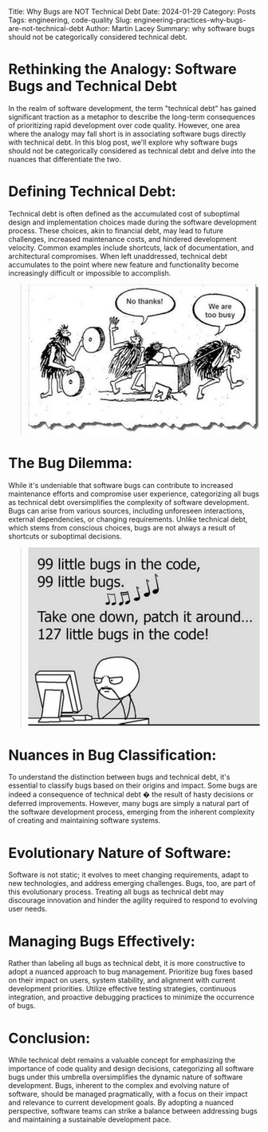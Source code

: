 Title: Why Bugs are NOT Technical Debt
Date: 2024-01-29
Category: Posts 
Tags: engineering, code-quality
Slug: engineering-practices-why-bugs-are-not-technical-debt
Author: Martin Lacey
Summary: why software bugs should not be categorically considered technical debt.

# Rethinking the Analogy: Software Bugs and Technical Debt

In the realm of software development, the term "technical debt" has gained significant traction as a metaphor to describe the long-term consequences of prioritizing rapid development over code quality.  However, one area where the analogy may fall short is in associating software bugs directly with technical debt. In this blog post, we'll explore why software bugs should not be categorically considered as technical debt and delve into the nuances that differentiate the two.

# Defining Technical Debt:

Technical debt is often defined as the accumulated cost of suboptimal design and implementation choices made during the software development process. These choices, akin to financial debt, may lead to future challenges, increased maintenance costs, and hindered development velocity. Common examples include shortcuts, lack of documentation, and architectural compromises.  When left unaddressed, technical debt accumulates to the point where new feature and functionality become increasingly difficult or impossible to accomplish.

> ![Technical Debt](../images/engineering-practices-why-bugs-are-not-technical-debt-1.png) 

# The Bug Dilemma:

While it's undeniable that software bugs can contribute to increased maintenance efforts and compromise user experience, categorizing all bugs as technical debt oversimplifies the complexity of software development. Bugs can arise from various sources, including unforeseen interactions, external dependencies, or changing requirements. Unlike technical debt, which stems from conscious choices, bugs are not always a result of shortcuts or suboptimal decisions.

> ![Technical Debt](../images/engineering-practices-why-bugs-are-not-technical-debt-2.png) 


# Nuances in Bug Classification:

To understand the distinction between bugs and technical debt, it's essential to classify bugs based on their origins and impact. Some bugs are indeed a consequence of technical debt � the result of hasty decisions or deferred improvements. However, many bugs are simply a natural part of the software development process, emerging from the inherent complexity of creating and maintaining software systems.

# Evolutionary Nature of Software:
Software is not static; it evolves to meet changing requirements, adapt to new technologies, and address emerging challenges. Bugs, too, are part of this evolutionary process. Treating all bugs as technical debt may discourage innovation and hinder the agility required to respond to evolving user needs.

# Managing Bugs Effectively:
Rather than labeling all bugs as technical debt, it is more constructive to adopt a nuanced approach to bug management. Prioritize bug fixes based on their impact on users, system stability, and alignment with current development priorities. Utilize effective testing strategies, continuous integration, and proactive debugging practices to minimize the occurrence of bugs.

# Conclusion:

While technical debt remains a valuable concept for emphasizing the importance of code quality and design decisions, categorizing all software bugs under this umbrella oversimplifies the dynamic nature of software development. Bugs, inherent to the complex and evolving nature of software, should be managed pragmatically, with a focus on their impact and relevance to current development goals. By adopting a nuanced perspective, software teams can strike a balance between addressing bugs and maintaining a sustainable development pace.
